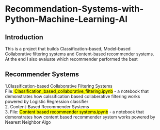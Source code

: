 # Recommendation-Systems-with-Python-Machine-Learning-AI
## Introduction 
This is a project that builds Classification-based, Model-based Collaborative filtering systems and Content-based recommender systems. At the end I also evaluate which recommender performed the best
## Recommender Systems
1.Classification-based Collaborative Filtering Systems  
File:<mark> Classification_based_collaborative_filtering.ipynb</mark> - a notebook that demonstrates how calssification based collaberative filtering works powered by Logistic Regression classifier   
2. Content-Based Recommender Systems  
3. File: <mark> Content based recommender systems.ipynb</mark> - a notebook that demonstrates how content based recommender system works powered by Nearest Neighbor Algo  
